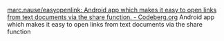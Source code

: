 
[marc.nause/easyopenlink: Android app which makes it easy to open links from text documents via the share function. - Codeberg.org](https://codeberg.org/marc.nause/easyopenlink)
Android app which makes it easy to open links from text documents via the share function
